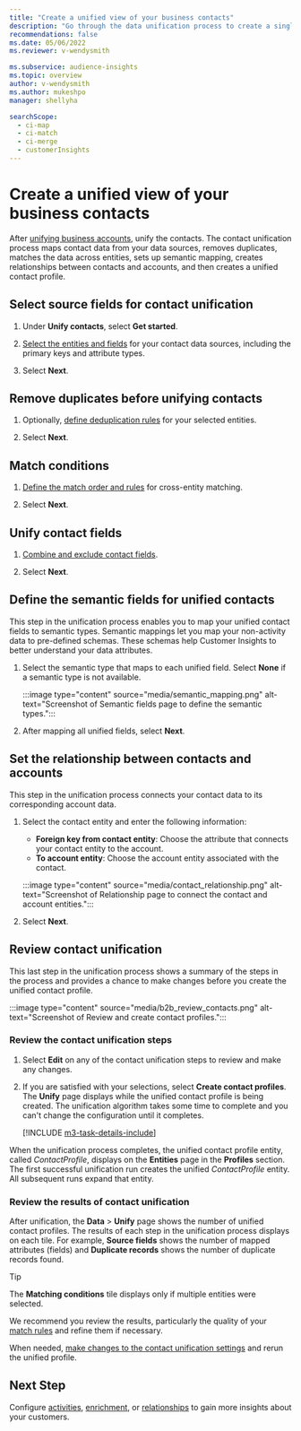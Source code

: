 ```yaml
---
title: "Create a unified view of your business contacts"
description: "Go through the data unification process to create a single master dataset of contacts."
recommendations: false
ms.date: 05/06/2022
ms.reviewer: v-wendysmith

ms.subservice: audience-insights
ms.topic: overview
author: v-wendysmith
ms.author: mukeshpo
manager: shellyha

searchScope: 
  - ci-map
  - ci-match
  - ci-merge
  - customerInsights
---
```


# Create a unified view of your business contacts

After [unifying business accounts](map-entities.md), unify the contacts. The contact unification process maps contact data from your data sources, removes duplicates, matches the data across entities, sets up semantic mapping, creates relationships between contacts and accounts, and then creates a unified contact profile.

## Select source fields for contact unification

1. Under **Unify contacts**, select **Get started**.

1. [Select the entities and fields](map-entities.md) for your contact data sources, including the primary keys and attribute types.

1. Select **Next**.

## Remove duplicates before unifying contacts

1. Optionally, [define deduplication rules](remove-duplicates.md) for your selected entities.

1. Select **Next**.

## Match conditions

1. [Define the match order and rules](match-entities.md) for cross-entity matching.

1. Select **Next**.

## Unify contact fields

1. [Combine and exclude contact fields](merge-entities.md).

1. Select **Next**.

## Define the semantic fields for unified contacts

This step in the unification process enables you to map your unified contact fields to semantic types. Semantic mappings let you map your non-activity data to pre-defined schemas. These schemas help Customer Insights to better understand your data attributes.

1. Select the semantic type that maps to each unified field. Select **None** if a semantic type is not available.

   :::image type="content" source="media/semantic_mapping.png" alt-text="Screenshot of Semantic fields page to define the semantic types.":::

1. After mapping all unified fields, select **Next**.

## Set the relationship between contacts and accounts

This step in the unification process connects your contact data to its corresponding account data.

1. Select the contact entity and enter the following information:

   - **Foreign key from contact entity**: Choose the attribute that connects your contact entity to the account.
   - **To account entity**: Choose the account entity associated with the contact.

   :::image type="content" source="media/contact_relationship.png" alt-text="Screenshot of Relationship page to connect the contact and account entities.":::

1. Select **Next**.

## Review contact unification

This last step in the unification process shows a summary of the steps in the process and provides a chance to make changes before you create the unified contact profile.

:::image type="content" source="media/b2b_review_contacts.png" alt-text="Screenshot of Review and create contact profiles.":::

### Review the contact unification steps

1. Select **Edit** on any of the contact unification steps to review and make any changes.

1. If you are satisfied with your selections, select **Create contact profiles**. The **Unify** page displays while the unified contact profile is being created. The unification algorithm takes some time to complete and you can't change the configuration until it completes.

   [!INCLUDE [m3-task-details-include](includes/m3-task-details.md)]

When the unification process completes, the unified contact profile entity, called *ContactProfile*, displays on the **Entities** page in the **Profiles** section. The first successful unification run creates the unified *ContactProfile* entity. All subsequent runs expand that entity.

### Review the results of contact unification

After unification, the **Data** > **Unify** page shows the number of unified contact profiles. The results of each step in the unification process displays on each tile. For example, **Source fields** shows the number of mapped attributes (fields) and **Duplicate records** shows the number of duplicate records found.

> [!TIP]
> The **Matching conditions** tile displays only if multiple entities were selected.

We recommend you review the results, particularly the quality of your [match rules](data-unification-update.md#manage-match-rules) and refine them if necessary.

When needed, [make changes to the contact unification settings](data-unification-update-contacts.md) and rerun the unified profile.

## Next Step

Configure [activities](activities.md), [enrichment](enrichment-hub.md), or [relationships](relationships.md) to gain more insights about your customers.
